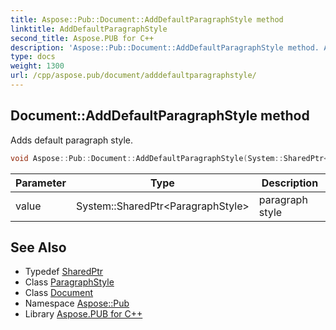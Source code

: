 ```yaml
---
title: Aspose::Pub::Document::AddDefaultParagraphStyle method
linktitle: AddDefaultParagraphStyle
second_title: Aspose.PUB for C++
description: 'Aspose::Pub::Document::AddDefaultParagraphStyle method. Adds default paragraph style in C++.'
type: docs
weight: 1300
url: /cpp/aspose.pub/document/adddefaultparagraphstyle/
---
```

## Document::AddDefaultParagraphStyle method


Adds default paragraph style.

```cpp
void Aspose::Pub::Document::AddDefaultParagraphStyle(System::SharedPtr<ParagraphStyle> value)
```


| Parameter | Type | Description |
| --- | --- | --- |
| value | System::SharedPtr\<ParagraphStyle\> | paragraph style |

## See Also

* Typedef [SharedPtr](../../../system/sharedptr/)
* Class [ParagraphStyle](../../paragraphstyle/)
* Class [Document](../)
* Namespace [Aspose::Pub](../../)
* Library [Aspose.PUB for C++](../../../)
